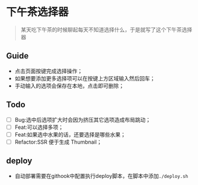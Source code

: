 # 下午茶选择器

> 某天吃下午茶的时候聊起每天不知道选择什么，于是就写了这个下午茶选择器

## Guide

- 点击页面按键完成选择操作；
- 如果想要添加更多选择项可以在按键上方区域输入然后回车；
- 手动输入的选项会保存在本地，点击即可删除；

## Todo

- [ ] Bug:选中后选项扩大时会因为挤压其它选项造成布局跳动；
- [ ] Feat:可以选择多项；
- [ ] Feat:如果选中水果的话，还要选择是哪些水果；
- [ ] Refactor:SSR 便于生成 Thumbnail；

## deploy

- 自动部署需要在githook中配置执行deploy脚本，在脚本中添加`./deploy.sh`